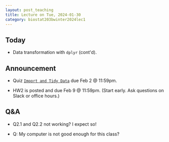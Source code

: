 ```yaml
---
layout: post_teaching
title: Lecture on Tue, 2024-01-30
category: biostat203bwinter2024lec1
---
```


## Today

* Data transformation with `dplyr` (cont'd).

## Announcement

* Quiz [`Import and Tidy Data`](https://bruinlearn.ucla.edu/courses/176236/quizzes/1005857) due Feb 2 @ 11:59pm.

* HW2 is posted and due Feb 9 @ 11:59pm. (Start early. Ask questions on Slack or office hours.)

## Q&A

* Q2.1 and Q2.2 not working? I expect so!

* Q: My computer is not good enough for this class? 
